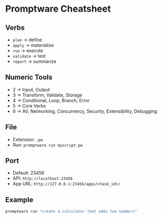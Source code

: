 # Promptware Cheatsheet

## Verbs
- `plan` → define
- `apply` → materialize
- `run` → execute
- `validate` → test
- `report` → summarize

## Numeric Tools
- 2 → Input, Output
- 3 → Transform, Validate, Storage
- 4 → Conditional, Loop, Branch, Error
- 5 → Core Verbs
- 6 → AV, Networking, Concurrency, Security, Extensibility, Debugging

## File
- Extension: `.pw`
- Run: `promptware run myscript.pw`

## Port
- Default: 23456
- API: `http://localhost:23456`
- App URL: `http://127.0.0.1:23456/apps/<task_id>/`

## Example
```bash
promptware run "create a calculator that adds two numbers"
```



